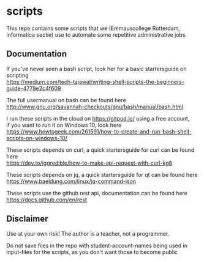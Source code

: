 # scripts
This repo contains some scripts that we (Emmauscollege Rotterdam, informatica sectie) use to automate some repetitive administrative jobs.

## Documentation

If you've never seen a bash script, look her for a basic startersguide on scripting<br>
https://medium.com/tech-tajawal/writing-shell-scripts-the-beginners-guide-4778e2c4f609

The full usermanual on bash can be found here<br>
http://www.gnu.org/savannah-checkouts/gnu/bash/manual/bash.html

I run these scripts in the cloud on https://gitpod.io/ using a free account,<br>
if you want to run it on Windows 10, look here<br>
https://www.howtogeek.com/261591/how-to-create-and-run-bash-shell-scripts-on-windows-10/

These scripts depends on curl, a quick startersguide for curl can be found here<br>
https://dev.to/iggredible/how-to-make-api-request-with-curl-kg8

These scripts depends on jq, a quick startersguide for qt can be found here<br>
https://www.baeldung.com/linux/jq-command-json

These scripts use the github rest api, documentation can be found here<br>
https://docs.github.com/en/rest

## Disclaimer

Use at your own risk! The author is a teacher, not a programmer.

Do not save files in the repo with student-account-names being used in input-files for the scripts, as you don't want those to become public
